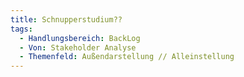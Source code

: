 ```yaml
---
title: Schnupperstudium??
tags:
  - Handlungsbereich: BackLog
  - Von: Stakeholder Analyse
  - Themenfeld: Außendarstellung // Alleinstellung
---
```

